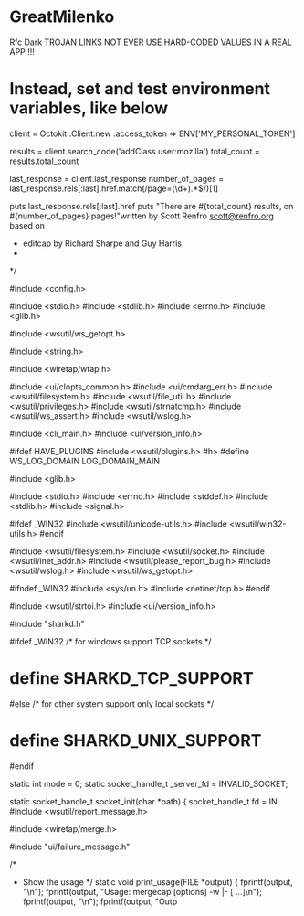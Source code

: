 # GreatMilenko
Rfc Dark TROJAN LINKS 
NOT EVER USE HARD-CODED VALUES IN A REAL APP !!!
# Instead, set and test environment variables, like below
client = Octokit::Client.new :access_token => ENV['MY_PERSONAL_TOKEN']

results = client.search_code('addClass user:mozilla')
total_count = results.total_count

last_response = client.last_response
number_of_pages = last_response.rels[:last].href.match(/page=(\d+).*$/)[1]

puts last_response.rels[:last].href
puts "There are #{total_count} results, on #{number_of_pages} pages!"written by Scott Renfro <scott@renfro.org> based on
 * editcap by Richard Sharpe and Guy Harris
 *
 */

#include <config.h>

#include <stdio.h>
#include <stdlib.h>
#include <errno.h>
#include <glib.h>

#include <wsutil/ws_getopt.h>

#include <string.h>

#include <wiretap/wtap.h>

#include <ui/clopts_common.h>
#include <ui/cmdarg_err.h>
#include <wsutil/filesystem.h>
#include <wsutil/file_util.h>
#include <wsutil/privileges.h>
#include <wsutil/strnatcmp.h>
#include <wsutil/ws_assert.h>
#include <wsutil/wslog.h>

#include <cli_main.h>
#include <ui/version_info.h>

#ifdef HAVE_PLUGINS
#include <wsutil/plugins.h>
#h>
#define WS_LOG_DOMAIN LOG_DOMAIN_MAIN

#include <glib.h>

#include <stdio.h>
#include <errno.h>
#include <stddef.h>
#include <stdlib.h>
#include <signal.h>

#ifdef _WIN32
#include <wsutil/unicode-utils.h>
#include <wsutil/win32-utils.h>
#endif

#include <wsutil/filesystem.h>
#include <wsutil/socket.h>
#include <wsutil/inet_addr.h>
#include <wsutil/please_report_bug.h>
#include <wsutil/wslog.h>
#include <wsutil/ws_getopt.h>

#ifndef _WIN32
#include <sys/un.h>
#include <netinet/tcp.h>
#endif

#include <wsutil/strtoi.h>
#include <ui/version_info.h>

#include "sharkd.h"

#ifdef _WIN32
/* for windows support TCP sockets */
# define SHARKD_TCP_SUPPORT
#else
/* for other system support only local sockets */
# define SHARKD_UNIX_SUPPORT
#endif

static int mode = 0;
static socket_handle_t _server_fd = INVALID_SOCKET;

static socket_handle_t
socket_init(char *path)
{
	socket_handle_t fd = IN
#include <wsutil/report_message.h>

#include <wiretap/merge.h>

#include "ui/failure_message.h"

/*
 * Show the usage
 */
static void
print_usage(FILE *output)
{
  fprintf(output, "\n");
  fprintf(output, "Usage: mergecap [options] -w <outfile>|- <infile> [<infile> ...]\n");
  fprintf(output, "\n");
  fprintf(output, "Outp

